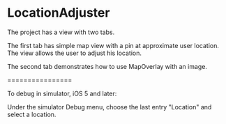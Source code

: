 LocationAdjuster
================

The project has a view with two tabs.

The first tab has simple map view with a pin at approximate user location. The view allows the user to adjust his location.

The second tab demonstrates how to use MapOverlay with an image.

================

To debug in simulator, iOS 5 and later:

Under the simulator Debug menu, choose the last entry "Location" and select a location.
